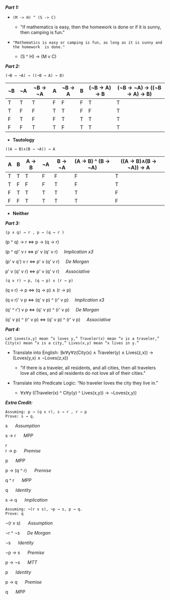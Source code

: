 ***Part 1:***

- ```(M -> H) ^ (S -> C)```
	- "If mathematics is easy, then the homework is done or if it is sunny, then camping is fun."

- ```"Mathematics is easy or camping is fun, as long as it is sunny and the homework  is done."```
	- (S ^ H) -> (M v C) 
	
	
***Part 2:***

```(¬B → ¬A) → ((¬B → A) → B)```

| ¬B | ¬A | ¬B -> ¬A | A | ¬B -> A | B | (¬B -> A) -> B | (¬B → ¬A) → ((¬B → A) → B) |
| --- | --- | --- | --- | --- | --- | --- | --- | 
| T | T | T | F | F | F | T | T | 
| T | F | F | T | T | F | F | T |
| F | T | F | F | T | T | T | T | 
| F | F | T | T | F | T | T | T |

- **Tautology**


```((A → B)∧(B → ¬A)) → A```

| A | B | A -> B | ¬A | B -> ¬A | (A -> B) ^ (B -> ¬A) | ((A -> B)∧(B -> ¬A)) -> A |
| --- | --- | --- | --- | --- | --- | --- |
| T | T | T | F | F | F | T |
| T | F | F | F | T | F | T |
| F | T | T | T | T | T | F |
| F | F | T | T | T | T | F |

- **Neither**


***Part 3:***


```(p ∧ q) → r , p → (q → r )```

(p ^ q) -> r <=> p -> (q -> r)

(p ^ q)' v r <=> p' v (q' v r)&nbsp;&nbsp;&nbsp;&nbsp;&nbsp;*Implication x3*

(p' v q') v r <=> p' v (q' v r)&nbsp;&nbsp;&nbsp;&nbsp;&nbsp;*De Morgan*

p' v (q' v r) <=> p' v (q' v r)&nbsp;&nbsp;&nbsp;&nbsp;&nbsp;*Associative*

```(q ∨ r) → p, (q → p) ∧ (r → p)```

(q v r) → p <=> (q → p) ∧ (r → p)

(q v r)' v p <=> (q' v p) ^ (r' v p)&nbsp;&nbsp;&nbsp;&nbsp;&nbsp;*Implication x3*

(q' ^ r') v p <=> (q' v p) ^ (r' v p)&nbsp;&nbsp;&nbsp;&nbsp;&nbsp;*De Morgan*

(q' v p) ^ (r' v p) <=> (q' v p) ^ (r' v p)&nbsp;&nbsp;&nbsp;&nbsp;&nbsp;*Associative*


***Part 4:***


```
Let Loves(x,y) mean “x loves y,” Traveler(x) mean “x is a traveler,”
City(x) mean “x is a city,” Lives(x,y) mean “x lives in y.”
```

- Translate into English: ∃x∀y∀z(City(x) ∧ Traveler(y) ∧ Lives(z,x)) → (Loves(y,x) ∧ ¬Loves(z,x))
	- "If there is a traveler, all residents, and all cities, then all travelers love all cities, and all residents do not love all of their cities."

- Translate into Predicate Logic: “No traveler loves the city they live in.”
	- ∀x∀y ((Traveler(x) ^ City(y) ^ Lives(x,y)) -> ¬Loves(x,y))
	

***Extra Credit:***


```
Assuming: p → (q ∧ r), s → r , r → p
Prove: s → q.
```
s		&nbsp;&nbsp;&nbsp;&nbsp;&nbsp;*Assumption*

s -> r		&nbsp;&nbsp;&nbsp;&nbsp;&nbsp;*MPP*

r 		
r -> p		&nbsp;&nbsp;&nbsp;&nbsp;&nbsp;*Premise*

p		&nbsp;&nbsp;&nbsp;&nbsp;&nbsp;*MPP*

p -> (q ^ r)	&nbsp;&nbsp;&nbsp;&nbsp;&nbsp;*Premise*

q ^ r		&nbsp;&nbsp;&nbsp;&nbsp;&nbsp;*MPP*

q		&nbsp;&nbsp;&nbsp;&nbsp;&nbsp;*Identity*

s -> q		&nbsp;&nbsp;&nbsp;&nbsp;&nbsp;*Implication*


```
Assuming: ¬(r ∨ s), ¬p → s, p → q. 
Prove: q
```
¬(r v s)	&nbsp;&nbsp;&nbsp;&nbsp;&nbsp;*Assumption*

¬r ^ ¬s		&nbsp;&nbsp;&nbsp;&nbsp;&nbsp;*De Morgan*

¬s		&nbsp;&nbsp;&nbsp;&nbsp;&nbsp;*Identity*

¬p -> s		&nbsp;&nbsp;&nbsp;&nbsp;&nbsp;*Premise*

p -> ¬s		&nbsp;&nbsp;&nbsp;&nbsp;&nbsp;*MTT*

p		&nbsp;&nbsp;&nbsp;&nbsp;&nbsp;*Identity*

p -> q		&nbsp;&nbsp;&nbsp;&nbsp;&nbsp;*Premise*

q		&nbsp;&nbsp;&nbsp;&nbsp;&nbsp;*MPP*




